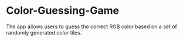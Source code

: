 # Color-Guessing-Game
The app allows users to guess the correct RGB color based on a set of randomly generated color tiles.

